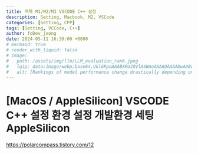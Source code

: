 ```yaml
---
title: 맥북 M1/M2/M3 VSCODE C++ 설정
description: Setting, Macbook, M2, VSCode
categories: [Setting, CPP]
tags: [Setting, VCCode, C++]
author: foDev_jeong
date: 2024-05-11 16:30:00 +0800
# mermaid: true
# render_with_liquid: false
# image:
#   path: /assets/img/llm/LLM_evaluation_rank.jpeg
#   lqip: data:image/webp;base64,UklGRpoAAABXRUJQVlA4WAoAAAAQAAAADwAABwAAQUxQSDIAAAARL0AmbZurmr57yyIiqE8oiG0bejIYEQTgqiDA9vqnsUSI6H+oAERp2HZ65qP/VIAWAFZQOCBCAAAA8AEAnQEqEAAIAAVAfCWkAALp8sF8rgRgAP7o9FDvMCkMde9PK7euH5M1m6VWoDXf2FkP3BqV0ZYbO6NA/VFIAAAA
#   alt: [Rankings of model performance change drastically depending on which LLM is used as the judge on KILT-NQ]
---
```



# [MacOS / AppleSilicon] VSCODE C++ 설정 환경 설정 개발환경 세팅 AppleSilicon

<https://polarcompass.tistory.com/12>